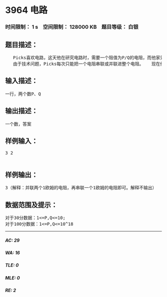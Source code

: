 # 3964 电路   
### 时间限制： 1 s&nbsp;&nbsp;&nbsp;&nbsp;空间限制： 128000 KB&nbsp;&nbsp;&nbsp;&nbsp;题目等级： 白银  
## 题目描述：  

<pre>
   Picks喜欢电路，这天他在研究电路时，需要一个阻值为P/Q的电阻，而他家只有一大堆1欧姆的电阻。  
   由于技术问题，Picks每次只能把一个电阻串联或并联进整个电阻。   现在他想问问你，他最少需要多少个1欧姆的电阻才能得到他需要的阻值。
</pre>
  
  
## 输入描述：  

<pre>
一行，两个数P、Q
</pre>
  
  
## 输出描述：  

<pre>
一个数，答案
</pre>
  
  
## 样例输入：  

<pre>
3 2  

</pre>
  
  
## 样例输出：  

<pre>
3（解释：并联两个1欧姆的电阻，再串联一个1欧姆的电阻即可。解释不输出）
</pre>
  
  
## 数据范围及提示：  

<pre>
对于30分数据：1<=P,Q<=10;  
对于100分数据：1<=P,Q<=10^18
</pre>
  
  
***  

##### AC: 29  
##### WA: 16  
##### TLE: 0  
##### MLE: 0  
##### RE: 2  

